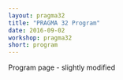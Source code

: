 ```yaml
---
layout: pragma32
title: "PRAGMA 32 Program"
date: 2016-09-02
workshop: pragma32
short: program
---
```


Program page  - slightly modified

